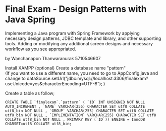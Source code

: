 # Final Exam - Design Patterns with Java Spring
Implementing a Java program with Spring Framework by applying necessary design patterns, JDBC template and library, and other supporting tools. Adding or modifying any additional screen designs and necessary workflow as you see appropriated. 

by Wanchanapon Thanwaranurak 5710546607


Install XAMPP (optional)
Create a database name "pattern"  
(If you want to use a different name, you need to go to AppConfig.java and change to
dataSource.setUrl("jdbc:mysql://localhost:3306/finalexam?useUnicode=yes&characterEncoding=UTF-8"); )

Create a table as follow;
```  
CREATE TABLE `finalexam`.`pattern` ( `ID` INT UNSIGNED NOT NULL AUTO_INCREMENT , `NAME` VARCHAR(255) CHARACTER SET utf8 COLLATE utf8_bin NOT NULL , `GROUP` VARCHAR(255) CHARACTER SET utf8 COLLATE utf8_bin NOT NULL , `IMPLEMENTATION` VARCHAR(255) CHARACTER SET utf8 COLLATE utf8_bin NOT NULL , PRIMARY KEY (`ID`)) ENGINE = InnoDB CHARSET=utf8 COLLATE utf8_bin;
```